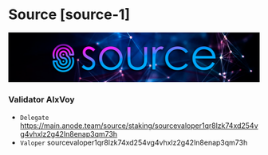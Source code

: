 # Source [source-1]
![Source Guide](https://github.com/Voynitskiy/Voynitskiy/blob/main/mainnet/Source/Source.png)
### Validator AlxVoy
* `Delegate` https://main.anode.team/source/staking/sourcevaloper1qr8lzk74xd254vg4vhxlz2g42ln8enap3qm73h
* `Valoper` sourcevaloper1qr8lzk74xd254vg4vhxlz2g42ln8enap3qm73h
